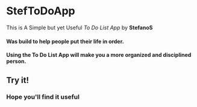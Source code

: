 # StefToDoApp

This is A Simple but yet Useful *To Do List App* by **StefanoS** 

#### Was build to help people put their life in order.
#### Using the To Do List App will make you a more organized and disciplined person.

## Try it!
### Hope you'll find it useful